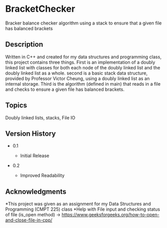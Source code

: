# BracketChecker

Bracker balance checker algorithm using a stack to ensure that a given file has balanced brackets

## Description

Written in C++ and created for my data structures and programming class, this project contains three things. First is an implementation of a doubly linked list with classes for both each node of the doubly linked
list and the doubly linked list as a whole. second is a basic stack data structure, provided by Professor Victor Cheung, using a doubly linked list as an internal storage. Third is the algorithm (defined in main) that reads in a file and checks to ensure a given file
has balanced brackets. 

## Topics 
Doubly linked lists, stacks, File IO

## Version History
* 0.1
    * Initial Release

* 0.2
    * Improved Readability
 

## Acknowledgments

*This project was given as an assignment for my Data Structures and Programming (CMPT 225) class 
*Help with File input and checking status of file (is_open method) -> https://www.geeksforgeeks.org/how-to-open-and-close-file-in-cpp/
